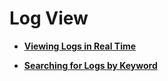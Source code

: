 # Log View<a name="lts_01_0011"></a>

-   **[Viewing Logs in Real Time](viewing-logs-in-real-time.md)**  

-   **[Searching for Logs by Keyword](searching-for-logs-by-keyword.md)**  


